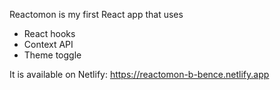 Reactomon is my first React app that uses 
- React hooks 
- Context API
- Theme toggle

It is available on Netlify: https://reactomon-b-bence.netlify.app

